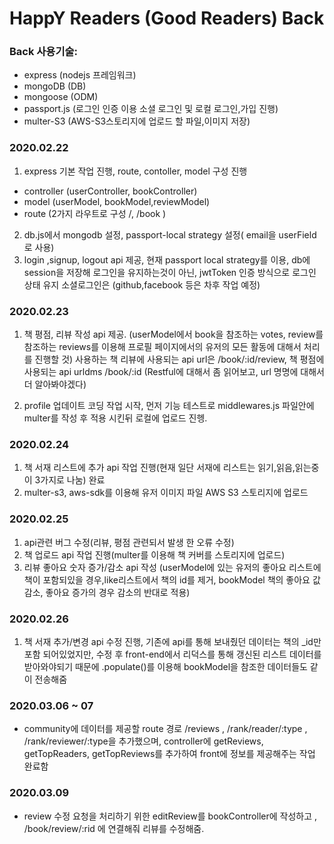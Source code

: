 # HappY Readers (Good Readers) Back

### Back 사용기술:

- express (nodejs 프레임워크)
- mongoDB (DB)
- mongoose (ODM)
- passport.js (로그인 인증 이용 소셜 로그인 및 로컬 로그인,가입 진행)
- multer-S3 (AWS-S3스토리지에 업로드 할 파일,이미지 저장)

### 2020.02.22

1. express 기본 작업 진행, route, contoller, model 구성 진행

- controller (userController, bookController)
- model (userModel, bookModel,reviewModel)
- route (2가지 라우트로 구성 /, /book )

2. db.js에서 mongodb 설정, passport-local strategy 설정( email을 userField로 사용)
3. login ,signup, logout api 제공, 현재 passport local strategy를 이용, db에 session을 저장해 로그인을 유지하는것이 아닌, jwtToken 인증 방식으로 로그인 상태 유지 소셜로그인은 (github,facebook 등은 차후 작업 예정)

### 2020.02.23

1. 책 평점, 리뷰 작성 api 제공. (userModel에서 book을 참조하는 votes, review를 참조하는 reviews를 이용해 프로필 페이지에서의 유저의 모든 활동에 대해서 처리를 진행할 것)
   사용하는 책 리뷰에 사용되는 api url은 /book/:id/review, 책 평점에 사용되는 api urldms /book/:id (Restful에 대해서 좀 읽어보고, url 명명에 대해서 더 알아봐야겠다)

2. profile 업데이트 코딩 작업 시작, 먼저 기능 테스트로 middlewares.js 파일안에 multer를 작성 후 적용 시킨뒤 로컬에 업로드 진헹.

### 2020.02.24

1. 책 서재 리스트에 추가 api 작업 진행(현재 일단 서재에 리스트는 읽기,읽음,읽는중 이 3가지로 나눔) 완료
2. multer-s3, aws-sdk를 이용해 유저 이미지 파일 AWS S3 스토리지에 업로드

### 2020.02.25

1. api관련 버그 수정(리뷰, 평점 관련되서 발생 한 오류 수정)
2. 책 업로드 api 작업 진행(multer를 이용해 책 커버를 스토리지에 업로드)
3. 리뷰 좋아요 숫자 증가/감소 api 작성 (userModel에 있는 유저의 좋아요 리스트에 책이 포함되있을 경우,like리스트에서 책의 id를 제거, bookModel 책의 좋아요 값 감소, 좋아요 증가의 경우 감소의 반대로 적용)

### 2020.02.26

1. 책 서재 추가/변경 api 수정 진행, 기존에 api를 통해 보내줬던 데이터는 책의 \_id만 포함 되어있었지만, 수정 후 front-end에서 리덕스를 통해 갱신된 리스트 데이터를 받아와야되기 때문에 .populate()를 이용해 bookModel을 참조한 데이터들도 같이 전송해줌

### 2020.03.06 ~ 07

- community에 데이터를 제공할 route 경로 /reviews , /rank/reader/:type , /rank/reviewer/:type을 추가했으며, controller에 getReviews, getTopReaders, getTopReviews를 추가하여 front에 정보를 제공해주는 작업 완료함

### 2020.03.09

- review 수정 요청을 처리하기 위한 editReview를 bookController에 작성하고 , /book/review/:rid 에 연결해줘 리뷰를 수정해줌.
